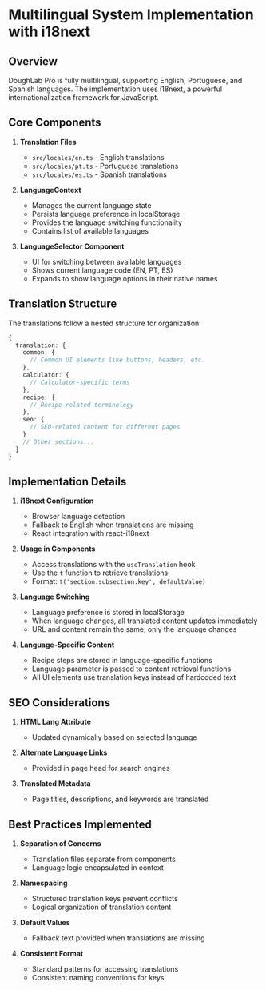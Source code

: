 # Multilingual System Implementation with i18next

## Overview
DoughLab Pro is fully multilingual, supporting English, Portuguese, and Spanish languages. The implementation uses i18next, a powerful internationalization framework for JavaScript.

## Core Components

1. **Translation Files**
   - `src/locales/en.ts` - English translations
   - `src/locales/pt.ts` - Portuguese translations  
   - `src/locales/es.ts` - Spanish translations

2. **LanguageContext**
   - Manages the current language state
   - Persists language preference in localStorage
   - Provides the language switching functionality
   - Contains list of available languages

3. **LanguageSelector Component**
   - UI for switching between available languages
   - Shows current language code (EN, PT, ES)
   - Expands to show language options in their native names

## Translation Structure

The translations follow a nested structure for organization:

```typescript
{
  translation: {
    common: {
      // Common UI elements like buttons, headers, etc.
    },
    calculator: {
      // Calculator-specific terms
    },
    recipe: {
      // Recipe-related terminology
    },
    seo: {
      // SEO-related content for different pages
    }
    // Other sections...
  }
}
```

## Implementation Details

1. **i18next Configuration**
   - Browser language detection
   - Fallback to English when translations are missing
   - React integration with react-i18next

2. **Usage in Components**
   - Access translations with the `useTranslation` hook
   - Use the `t` function to retrieve translations
   - Format: `t('section.subsection.key', defaultValue)`

3. **Language Switching**
   - Language preference is stored in localStorage
   - When language changes, all translated content updates immediately
   - URL and content remain the same, only the language changes

4. **Language-Specific Content**
   - Recipe steps are stored in language-specific functions
   - Language parameter is passed to content retrieval functions
   - All UI elements use translation keys instead of hardcoded text

## SEO Considerations

1. **HTML Lang Attribute**
   - Updated dynamically based on selected language

2. **Alternate Language Links**
   - Provided in page head for search engines

3. **Translated Metadata**
   - Page titles, descriptions, and keywords are translated

## Best Practices Implemented

1. **Separation of Concerns**
   - Translation files separate from components
   - Language logic encapsulated in context

2. **Namespacing**
   - Structured translation keys prevent conflicts
   - Logical organization of translation content

3. **Default Values**
   - Fallback text provided when translations are missing

4. **Consistent Format**
   - Standard patterns for accessing translations
   - Consistent naming conventions for keys

